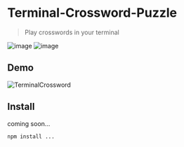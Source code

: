 # Terminal-Crossword-Puzzle

> Play crosswords in your terminal

![image](https://github.com/user-attachments/assets/97bc465f-bda2-4c75-bcdb-4ae88c133291)
![image](https://github.com/user-attachments/assets/4faf6313-3ffd-41a9-a0cf-5fdff047388f)

## Demo
![TerminalCrossword](https://github.com/user-attachments/assets/4782e676-7bb7-40ca-a300-bd270cd9fb93)

## Install

coming soon...

```sh
npm install ...
```

